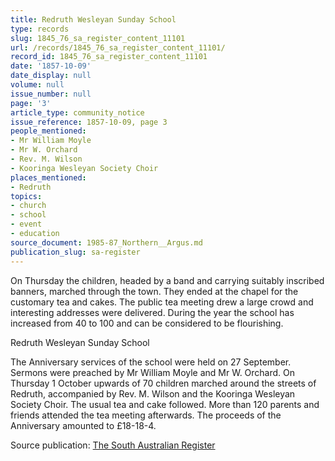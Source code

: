```yaml
---
title: Redruth Wesleyan Sunday School
type: records
slug: 1845_76_sa_register_content_11101
url: /records/1845_76_sa_register_content_11101/
record_id: 1845_76_sa_register_content_11101
date: '1857-10-09'
date_display: null
volume: null
issue_number: null
page: '3'
article_type: community_notice
issue_reference: 1857-10-09, page 3
people_mentioned:
- Mr William Moyle
- Mr W. Orchard
- Rev. M. Wilson
- Kooringa Wesleyan Society Choir
places_mentioned:
- Redruth
topics:
- church
- school
- event
- education
source_document: 1985-87_Northern__Argus.md
publication_slug: sa-register
---
```


On Thursday the children, headed by a band and carrying suitably inscribed banners, marched through the town.  They ended at the chapel for the customary tea and cakes.  The public tea meeting drew a large crowd and interesting addresses were delivered.  During the year the school has increased from 40 to 100 and can be considered to be flourishing.

Redruth Wesleyan Sunday School

The Anniversary services of the school were held on 27 September.  Sermons were preached by Mr William Moyle and Mr W. Orchard.  On Thursday 1 October upwards of 70 children marched around the streets of Redruth, accompanied by Rev. M. Wilson and the Kooringa Wesleyan Society Choir.  The usual tea and cake followed.  More than 120 parents and friends attended the tea meeting afterwards.  The proceeds of the Anniversary amounted to £18-18-4.

Source publication: [The South Australian Register](/publications/sa-register/)
